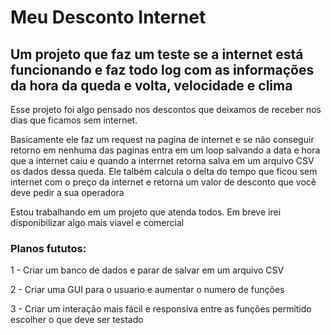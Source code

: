 # Meu Desconto Internet
## Um projeto que faz um teste se a internet está funcionando e faz todo log com as informações da hora da queda e volta, velocidade e clima

Esse projeto foi algo pensado nos descontos que deixamos de receber nos dias que ficamos sem internet.

Basicamente ele faz um request na pagina de internet e se não conseguir retorno em nenhuma das paginas entra em um loop salvando a data e hora que a internet caiu e quando a interrnet retorna salva em um arquivo CSV os dados dessa queda.
Ele talbém calcula o delta do tempo que ficou sem internet com o preço da internet e retorna um valor de desconto que você deve pedir a sua operadora 

Estou trabalhando em um projeto que atenda todos. Em breve irei disponibilizar algo mais viavel e comercial

### Planos fututos:
1 - Criar um banco de dados e parar de salvar em um arquivo CSV

2 - Criar uma GUI para o usuario e aumentar o numero de funções

3 - Criar um interação mais fácil e  responsiva entre as funções permitido escolher o que deve ser testado